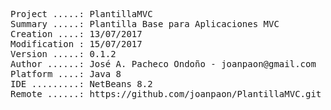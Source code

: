 <pre>

Project .....: PlantillaMVC
Summary .....: Plantilla Base para Aplicaciones MVC
Creation ....: 13/07/2017
Modification : 15/07/2017
Version .....: 0.1.2
Author ......: José A. Pacheco Ondoño - joanpaon@gmail.com
Platform ....: Java 8
IDE .........: NetBeans 8.2
Remote ......: https://github.com/joanpaon/PlantillaMVC.git

</pre>
